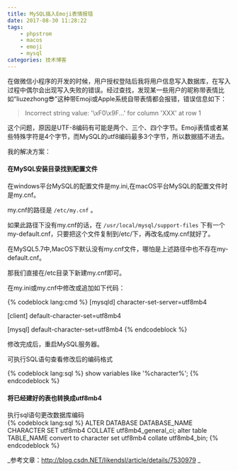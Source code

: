 ```yaml
---
title: MySQL插入Emoji表情报错
date: 2017-08-30 11:28:22
tags:
    - phpstrom
    - macos
    - emoji
    - mysql
categories: 技术博客
---
```

在做微信小程序的开发的时候，用户授权登陆后我将用户信息写入数据库，在写入过程中偶尔会出现写入失败的错误。经过查找，发现某一些用户的昵称带表情比如“liuzezhong😎”这种带Emoji或Apple系统自带表情都会报错，错误信息如下：  

> Incorrect string value: '\xF0\x9F...' for column 'XXX' at row 1

这个问题，原因是UTF-8编码有可能是两个、三个、四个字节。Emoji表情或者某些特殊字符是4个字节，而MySQL的utf8编码最多3个字节，所以数据插不进去。  <!-- more -->

我的解决方案：  

#### 在MySQL安装目录找到配置文件
在windows平台MySQL的配置文件是my.ini,在macOS平台MySQL的配置文件时是my.cnf。  

my.cnf的路径是 `/etc/my.cnf` 。  

如果此路径下没有my.cnf的话，在 `/usr/local/mysql/support-files` 下有一个my-default.cnf，只要把这个文件复制到/etc/下，再改名成my.cnf就好了。  

在MySQL5.7中,MacOS下默认没有my.cnf文件，哪怕是上述路径中也不存在my-default.cnf。  

那我们直接在/etc目录下新建my.cnf即可。  

在my.ini或my.cnf中修改或追加如下代码：  

{% codeblock lang:cmd %}
[mysqld]
character-set-server=utf8mb4
 
[client]
default-character-set=utf8mb4
 
[mysql]
default-character-set=utf8mb4
{% endcodeblock %}  

修改完成后，重启MySQL服务器。  

可执行SQL语句查看修改后的编码格式  
 
{% codeblock lang:sql %}
show variables like '%character%';
{% endcodeblock %}  

#### 将已经建好的表也转换成utf8mb4
执行sql语句更改数据库编码  
{% codeblock lang:sql %}
ALTER DATABASE DATABASE_NAME CHARACTER SET utf8mb4 COLLATE utf8mb4_general_ci;
alter table TABLE_NAME convert to character set utf8mb4 collate utf8mb4_bin; 
{% endcodeblock %}  


_参考文章：http://blog.csdn.NET/likendsl/article/details/7530979 _


